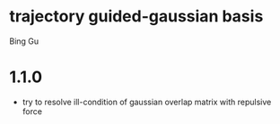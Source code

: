 trajectory guided-gaussian basis 
===

Bing Gu 

# 1.1.0 
- try to resolve ill-condition of gaussian overlap matrix with repulsive force 




